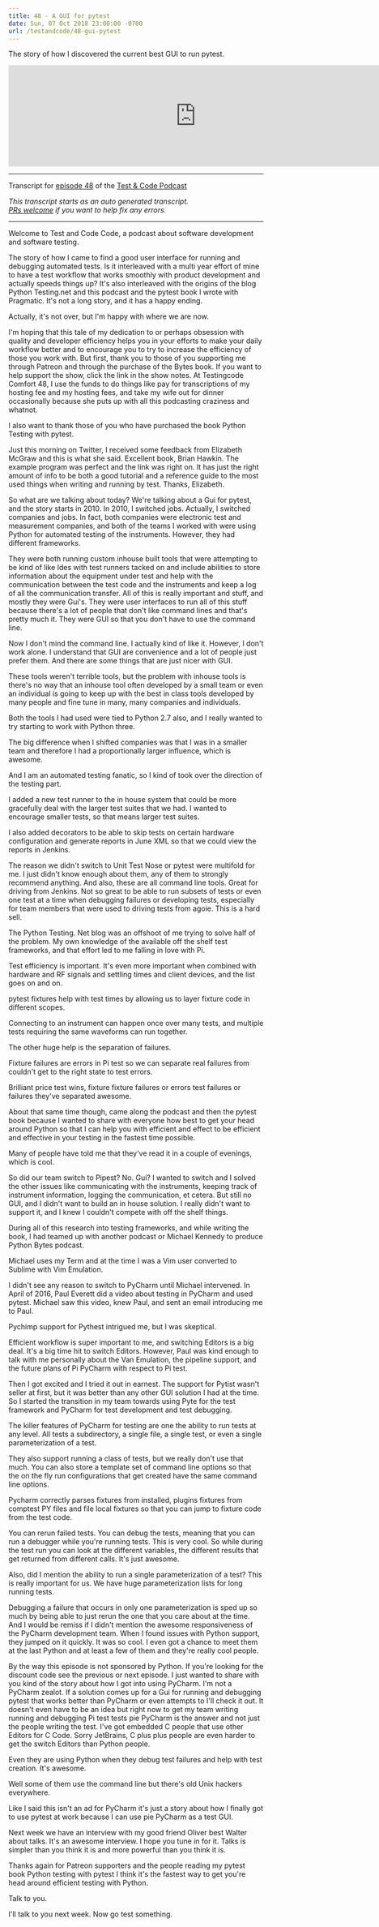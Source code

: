 ```yaml
---
title: 48 - A GUI for pytest
date: Sun, 07 Oct 2018 23:00:00 -0700
url: /testandcode/48-gui-pytest
---
```


The story of how I discovered the current best GUI to run pytest.

<iframe src="https://fireside.fm/player/v2/DOAjrBV2+aJhXiEfo" width="740" height="200" frameborder="0" scrolling="no">
</iframe>

---
Transcript for [episode 48](https://testandcode.com/48)
of the [Test & Code Podcast](https://testandcode.com/)

<em>This transcript starts as an auto generated transcript.</em><br/>
<em>[PRs welcome](https://github.com/okken/testandcode_transcripts) if you want to help fix any errors.</em><br/>

<!-- 
For people reading this on GitHub, the final page will be displayed at https://pythontest.com/testandcode
-->

---

Welcome to Test and Code Code, a podcast about software development and software testing.

The story of how I came to find a good user interface for running and debugging automated tests. Is it interleaved with a multi year effort of mine to have a test workflow that works smoothly with product development and actually speeds things up? It's also interleaved with the origins of the blog Python Testing.net and this podcast and the pytest book I wrote with Pragmatic. It's not a long story, and it has a happy ending.

Actually, it's not over, but I'm happy with where we are now.

I'm hoping that this tale of my dedication to or perhaps obsession with quality and developer efficiency helps you in your efforts to make your daily workflow better and to encourage you to try to increase the efficiency of those you work with. But first, thank you to those of you supporting me through Patreon and through the purchase of the Bytes book. If you want to help support the show, click the link in the show notes. At Testingcode Comfort 48, I use the funds to do things like pay for transcriptions of my hosting fee and my hosting fees, and take my wife out for dinner occasionally because she puts up with all this podcasting craziness and whatnot.

I also want to thank those of you who have purchased the book Python Testing with pytest.

Just this morning on Twitter, I received some feedback from Elizabeth McGraw and this is what she said. Excellent book, Brian Hawkin. The example program was perfect and the link was right on. It has just the right amount of info to be both a good tutorial and a reference guide to the most used things when writing and running by test. Thanks, Elizabeth.

So what are we talking about today? We're talking about a Gui for pytest, and the story starts in 2010. In 2010, I switched jobs. Actually, I switched companies and jobs. In fact, both companies were electronic test and measurement companies, and both of the teams I worked with were using Python for automated testing of the instruments. However, they had different frameworks.

They were both running custom inhouse built tools that were attempting to be kind of like Ides with test runners tacked on and include abilities to store information about the equipment under test and help with the communication between the test code and the instruments and keep a log of all the communication transfer. All of this is really important and stuff, and mostly they were Gui's. They were user interfaces to run all of this stuff because there's a lot of people that don't like command lines and that's pretty much it. They were GUI so that you don't have to use the command line.

Now I don't mind the command line. I actually kind of like it. However, I don't work alone. I understand that GUI are convenience and a lot of people just prefer them. And there are some things that are just nicer with GUI.

These tools weren't terrible tools, but the problem with inhouse tools is there's no way that an inhouse tool often developed by a small team or even an individual is going to keep up with the best in class tools developed by many people and fine tune in many, many companies and individuals.

Both the tools I had used were tied to Python 2.7 also, and I really wanted to try starting to work with Python three.

The big difference when I shifted companies was that I was in a smaller team and therefore I had a proportionally larger influence, which is awesome.

And I am an automated testing fanatic, so I kind of took over the direction of the testing part.

I added a new test runner to the in house system that could be more gracefully deal with the larger test suites that we had. I wanted to encourage smaller tests, so that means larger test suites.

I also added decorators to be able to skip tests on certain hardware configuration and generate reports in June XML so that we could view the reports in Jenkins.

The reason we didn't switch to Unit Test Nose or pytest were multifold for me. I just didn't know enough about them, any of them to strongly recommend anything. And also, these are all command line tools. Great for driving from Jenkins. Not so great to be able to run subsets of tests or even one test at a time when debugging failures or developing tests, especially for team members that were used to driving tests from agoie. This is a hard sell.

The Python Testing. Net blog was an offshoot of me trying to solve half of the problem. My own knowledge of the available off the shelf test frameworks, and that effort led to me falling in love with Pi.

Test efficiency is important. It's even more important when combined with hardware and RF signals and settling times and client devices, and the list goes on and on.

pytest fixtures help with test times by allowing us to layer fixture code in different scopes.

Connecting to an instrument can happen once over many tests, and multiple tests requiring the same waveforms can run together.

The other huge help is the separation of failures.

Fixture failures are errors in Pi test so we can separate real failures from couldn't get to the right state to test errors.

Brilliant price test wins, fixture fixture failures or errors test failures or failures they've separated awesome.

About that same time though, came along the podcast and then the pytest book because I wanted to share with everyone how best to get your head around Python so that I can help you with efficient and effect to be efficient and effective in your testing in the fastest time possible.

Many of people have told me that they've read it in a couple of evenings, which is cool.

So did our team switch to Pipest? No. Gui? I wanted to switch and I solved the other issues like communicating with the instruments, keeping track of instrument information, logging the communication, et cetera. But still no GUI, and I didn't want to build an in house solution. I really didn't want to support it, and I knew I couldn't compete with off the shelf things.

During all of this research into testing frameworks, and while writing the book, I had teamed up with another podcast or Michael Kennedy to produce Python Bytes podcast.

Michael uses my Term and at the time I was a Vim user converted to Sublime with Vim Emulation.

I didn't see any reason to switch to PyCharm until Michael intervened. In April of 2016, Paul Everett did a video about testing in PyCharm and used pytest. Michael saw this video, knew Paul, and sent an email introducing me to Paul.

Pychimp support for Pythest intrigued me, but I was skeptical.

Efficient workflow is super important to me, and switching Editors is a big deal. It's a big time hit to switch Editors. However, Paul was kind enough to talk with me personally about the Van Emulation, the pipeline support, and the future plans of Pi PyCharm with respect to Pi test.

Then I got excited and I tried it out in earnest. The support for Pytist wasn't seller at first, but it was better than any other GUI solution I had at the time. So I started the transition in my team towards using Pyte for the test framework and PyCharm for test development and test debugging.

The killer features of PyCharm for testing are one the ability to run tests at any level. All tests a subdirectory, a single file, a single test, or even a single parameterization of a test.

They also support running a class of tests, but we really don't use that much. You can also store a template set of command line options so that the on the fly run configurations that get created have the same command line options.

Pycharm correctly parses fixtures from installed, plugins fixtures from comptest PY files and file local fixtures so that you can jump to fixture code from the test code.

You can rerun failed tests. You can debug the tests, meaning that you can run a debugger while you're running tests. This is very cool. So while during the test run you can look at the different variables, the different results that get returned from different calls. It's just awesome.

Also, did I mention the ability to run a single parameterization of a test? This is really important for us. We have huge parameterization lists for long running tests.

Debugging a failure that occurs in only one parameterization is sped up so much by being able to just rerun the one that you care about at the time. And I would be remiss if I didn't mention the awesome responsiveness of the PyCharm development team. When I found issues with Python support, they jumped on it quickly. It was so cool. I even got a chance to meet them at the last Python and at least a few of them and they're really cool people.

By the way this episode is not sponsored by Python. If you're looking for the discount code see the previous or next episode. I just wanted to share with you kind of the story about how I got into using PyCharm. I'm not a PyCharm zealot. If a solution comes up for a Gui for running and debugging pytest that works better than PyCharm or even attempts to I'll check it out. It doesn't even have to be an idea but right now to get my team writing running and debugging Pi test tests pie PyCharm is the answer and not just the people writing the test. I've got embedded C people that use other Editors for C Code. Sorry JetBrains, C plus plus people are even harder to get the switch Editors than Python people.

Even they are using Python when they debug test failures and help with test creation. It's awesome.

Well some of them use the command line but there's old Unix hackers everywhere.

Like I said this isn't an ad for PyCharm it's just a story about how I finally got to use pytest at work because I can use pie PyCharm as a test GUI.

Next week we have an interview with my good friend Oliver best Walter about talks. It's an awesome interview. I hope you tune in for it. Talks is simpler than you think it is and more powerful than you think it is.

Thanks again for Patreon supporters and the people reading my pytest book Python testing with pytest I think it's the fastest way to get you're head around efficient testing with Python.

Talk to you.

I'll talk to you next week. Now go test something.